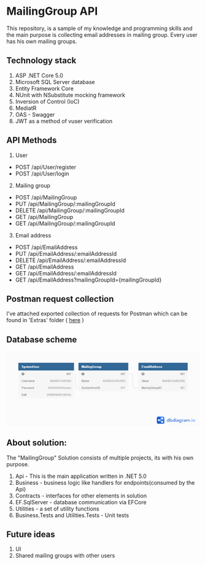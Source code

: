 # MailingGroup API
This repository, is a sample of my knowledge and programming skills and the main purpose is collecting email addresses in mailing group. Every user has his own mailing groups.

## Technology stack
1. ASP .NET Core 5.0
2. Microsoft SQL Server database
3. Entity Framework Core
4. NUnit with NSubstitute mocking framework
5. Inversion of Control (IoC)
6. MediatR
7. OAS - Swagger
8. JWT as a method of vuser verification

## API Methods
1. User
- POST      /api/User/register
- POST      /api/User/login

2. Mailing group
- POST      /api/MailingGroup
- PUT       /api/MailingGroup/:mailingGroupId
- DELETE    /api/MailingGroup/:mailingGroupId
- GET       /api/MailingGroup
- GET       /api/MailingGroup/:mailingGroupId

3. Email address
- POST      /api/EmailAddress
- PUT       /api/EmailAddress/:emailAddressId
- DELETE    /api/EmailAddress/:emailAddressId
- GET       /api/EmailAddress
- GET       /api/EmailAddress/:emailAddressId
- GET       /api/EmailAddress?mailingGroupId={mailingGroupId}

## Postman request collection
I've attached exported collection of requests for Postman which can be found in 'Extras' folder ( [here](https://github.com/mhalas/MailingGroup/blob/master/Extras/Mailing%20Group%20Api.postman_collection.json) )

## Database scheme
![Database scheme](https://github.com/mhalas/MailingGroup/blob/master/Extras/MailingGroupDatabaseScheme.png?raw=true)

## About solution:
The "MailingGroup" Solution consists of multiple projects, its with his own purpose.
1. Api - This is the main application written in .NET 5.0
2. Business - business logic like handlers for endpoints(consumed by the Api)
3. Contracts - interfaces for other elements in solution
4. EF.SqlServer - database communication via EFCore
5. Utilities - a set of utility functions
6. Business.Tests and Utilities.Tests - Unit tests

## Future ideas
1. UI
2. Shared mailing groups with other users
